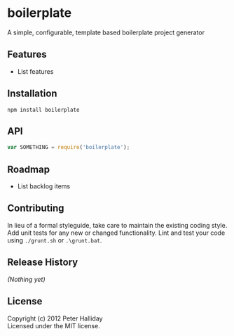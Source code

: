 boilerplate
=========

A simple, configurable, template based boilerplate project generator

## Features

- List features

## Installation

```
npm install boilerplate
```

## API

```javascript
var SOMETHING = require('boilerplate');
```

## Roadmap

- List backlog items

## Contributing
In lieu of a formal styleguide, take care to maintain the existing coding style. Add unit tests for any new or changed functionality. Lint and test your code using ``./grunt.sh`` or ``.\grunt.bat``.

## Release History
_(Nothing yet)_

## License
Copyright (c) 2012 Peter Halliday  
Licensed under the MIT license.